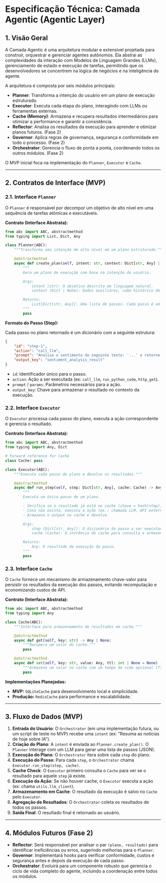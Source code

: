 # Especificação Técnica: Camada Agentic (Agentic Layer)

## 1. Visão Geral

A Camada Agentic é uma arquitetura modular e extensível projetada para construir, orquestrar e gerenciar agentes autônomos. Ela abstrai as complexidades da interação com Modelos de Linguagem Grandes (LLMs), gerenciamento de estado e execução de tarefas, permitindo que os desenvolvedores se concentrem na lógica de negócios e na inteligência do agente.

A arquitetura é composta por seis módulos principais:

-   **Planner**: Transforma a intenção do usuário em um plano de execução estruturado.
-   **Executor**: Executa cada etapa do plano, interagindo com LLMs ou ferramentas externas.
-   **Cache (Memory)**: Armazena e recupera resultados intermediários para otimizar a performance e garantir a consistência.
-   **Reflector**: Analisa os resultados da execução para aprender e otimizar planos futuros. (Fase 2)
-   **Governor**: Aplica regras de governança, segurança e conformidade em todo o processo. (Fase 2)
-   **Orchestrator**: Gerencia o fluxo de ponta a ponta, coordenando todos os outros módulos. (Fase 2)

O MVP inicial foca na implementação do `Planner`, `Executor` e `Cache`.

---

## 2. Contratos de Interface (MVP)

### 2.1. Interface `Planner`

O `Planner` é responsável por decompor um objetivo de alto nível em uma sequência de tarefas atômicas e executáveis.

**Contrato (Interface Abstrata):**

```python
from abc import ABC, abstractmethod
from typing import List, Dict, Any

class Planner(ABC):
    """Transforma uma intenção de alto nível em um plano estruturado."""

    @abstractmethod
    async def create_plan(self, intent: str, context: Dict[str, Any] | None = None) -> List[Dict[str, Any]]:
        """
        Gera um plano de execução com base na intenção do usuário.

        Args:
            intent (str): O objetivo descrito em linguagem natural.
            context (Dict | None): Dados auxiliares, como histórico de conversas ou estado anterior.

        Returns:
            List[Dict[str, Any]]: Uma lista de passos. Cada passo é um dicionário que define uma ação.
        """
        pass
```

**Formato do Passo (Step):**

Cada passo no plano retornado é um dicionário com a seguinte estrutura:

```json
{
    "id": "step-1",
    "action": "call_llm",
    "prompt": "Analise o sentimento do seguinte texto: '...' e retorne 'positivo', 'negativo' ou 'neutro'.",
    "output_key": "sentiment_analysis_result"
}
```

-   `id`: Identificador único para o passo.
-   `action`: Ação a ser executada (ex: `call_llm`, `run_python_code`, `http_get`).
-   `prompt` / `params`: Parâmetros necessários para a ação.
-   `output_key`: Chave para armazenar o resultado no contexto da execução.

### 2.2. Interface `Executor`

O `Executor` processa cada passo do plano, executa a ação correspondente e gerencia o resultado.

**Contrato (Interface Abstrata):**

```python
from abc import ABC, abstractmethod
from typing import Any, Dict

# Forward reference for Cache
class Cache: pass

class Executor(ABC):
    """Executa cada passo do plano e devolve os resultados."""

    @abstractmethod
    async def run_step(self, step: Dict[str, Any], cache: Cache) -> Any:
        """
        Executa um único passo de um plano.

        - Verifica se o resultado já está no cache (chave = hash(step)).
        - Caso não exista, executa a ação (ex.: chamada LLM, API externa).
        - Armazena o output no cache e devolve.

        Args:
            step (Dict[str, Any]): O dicionário do passo a ser executado.
            cache (Cache): A instância do cache para consulta e armazenamento.

        Returns:
            Any: O resultado da execução do passo.
        """
        pass
```

### 2.3. Interface `Cache`

O `Cache` fornece um mecanismo de armazenamento chave-valor para persistir os resultados da execução dos passos, evitando recomputação e economizando custos de API.

**Contrato (Interface Abstrata):**

```python
from abc import ABC, abstractmethod
from typing import Any

class Cache(ABC):
    """Interface para armazenamento de resultados em cache."""

    @abstractmethod
    async def get(self, key: str) -> Any | None:
        """Recupera um valor do cache."""
        pass

    @abstractmethod
    async def set(self, key: str, value: Any, ttl: int | None = None) -> None:
        """Armazena um valor no cache com um tempo de vida opcional (TTL) em segundos."""
        pass
```

**Implementações Planejadas:**
-   **MVP:** `SQLiteCache` para desenvolvimento local e simplicidade.
-   **Produção:** `RedisCache` para performance e escalabilidade.

---

## 3. Fluxo de Dados (MVP)

1.  **Entrada do Usuário**: O `Orchestrator` (em uma implementação futura, ou um script de teste no MVP) recebe uma `intent` (ex: "Resuma as notícias de hoje sobre IA").
2.  **Criação do Plano**: A `intent` é enviada ao `Planner.create_plan()`. O `Planner` interage com um LLM para gerar uma lista de passos (JSON).
3.  **Execução do Plano**: O `Orchestrator` itera sobre cada `step` do plano.
4.  **Execução do Passo**: Para cada `step`, o `Orchestrator` chama `Executor.run_step(step, cache)`.
5.  **Cache Check**: O `Executor` primeiro consulta o `Cache` para ver se o resultado para aquele `step` já existe.
6.  **Execução da Ação**: Se não houver cache, o `Executor` executa a ação (ex: chama `utils.llm_client`).
7.  **Armazenamento em Cache**: O resultado da execução é salvo no `Cache` pelo `Executor`.
8.  **Agregação de Resultados**: O `Orchestrator` coleta os resultados de todos os passos.
9.  **Saída Final**: O resultado final é retornado ao usuário.

---

## 4. Módulos Futuros (Fase 2)

-   **Reflector**: Será responsável por analisar o par `(plano, resultado)` para identificar ineficiências ou erros, sugerindo melhorias para o `Planner`.
-   **Governor**: Implementará hooks para verificar conformidade, custos e segurança antes e depois da execução de cada passo.
-   **Orchestrator**: Evoluirá para um componente robusto que gerencia o ciclo de vida completo do agente, incluindo a coordenação entre todos os módulos.
